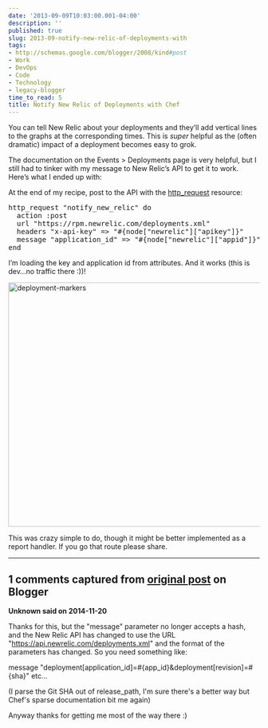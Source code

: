 ```yaml
---
date: '2013-09-09T10:03:00.001-04:00'
description: ''
published: true
slug: 2013-09-notify-new-relic-of-deployments-with
tags:
- http://schemas.google.com/blogger/2008/kind#post
- Work
- DevOps
- Code
- Technology
- legacy-blogger
time_to_read: 5
title: Notify New Relic of Deployments with Chef
---
```


<p>You can tell New Relic about your deployments and they’ll add vertical lines to the graphs at the corresponding times. This is <em>super </em>helpful as the (often dramatic) impact of a deployment becomes easy to grok.</p> <p>The documentation on the Events &gt; Deployments page is very helpful, but I still had to tinker with my message to New Relic’s API to get it to work. Here’s what I ended up with:</p> <p>At the end of my recipe, post to the API with the <a href="http://docs.opscode.com/resource_http_request.html">http_request</a> resource:</p><pre class="csharpcode">http_request <span class="str">"notify_new_relic"</span> do
  action :post
  url <span class="str">"https://rpm.newrelic.com/deployments.xml"</span>
  headers <span class="str">"x-api-key"</span> =&gt; <span class="str">"#{node["</span>newrelic<span class="str">"]["</span>apikey<span class="str">"]}"</span>
  message <span class="str">"application_id"</span> =&gt; <span class="str">"#{node["</span>newrelic<span class="str">"]["</span>appid<span class="str">"]}"</span>
end</pre>
<p>I’m loading the key and application id from attributes. And it works (this is dev…no traffic there :))!</p>
<p><img alt="deployment-markers" border="0" height="489" src="http://lh6.ggpht.com/-5KpUr1Z1HOM/Ui3VS8tpVVI/AAAAAAAAGIA/lGRUgzbVvzA/deployment-markers%25255B2%25255D.png" style="background-image: none; border-bottom: 0px; border-left: 0px; margin: 3px auto; padding-left: 0px; padding-right: 0px; display: block; float: none; border-top: 0px; border-right: 0px; padding-top: 0px;" title="deployment-markers" width="602" /></p>
<p>This was crazy simple to do, though it might be better implemented as a report handler. If you go that route please share.</p>

---

## 1 comments captured from [original post](https://blog.wassupy.com/2013/09/notify-new-relic-of-deployments-with.html) on Blogger

**Unknown said on 2014-11-20**

Thanks for this, but the &quot;message&quot; parameter no longer accepts a hash, and the New Relic API has changed to use the URL &quot;https://api.newrelic.com/deployments.xml&quot; and the format of the parameters has changed. So you need something like:

message &quot;deployment[application_id]=#{app_id}&amp;deployment[revision]=#{sha}&quot; etc...

(I parse the Git SHA out of release_path, I'm sure there's a better way but Chef's sparse documentation bit me again)

Anyway thanks for getting me most of the way there :)

